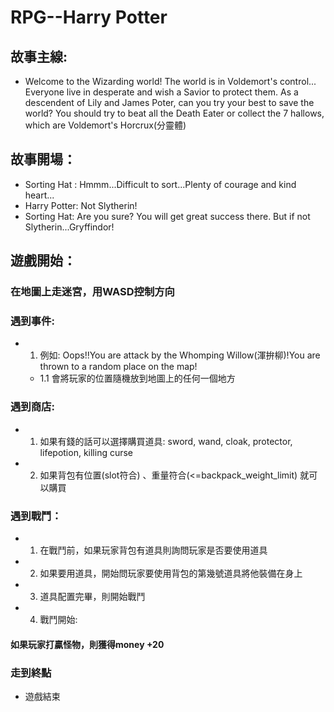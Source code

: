 # RPG--Harry Potter
## 故事主線:
- Welcome to the Wizarding world! The world is in Voldemort's control...
  Everyone live in desperate and wish a Savior to protect them.
  As a descendent of Lily and James Poter, can you try your best to save the world?
  You should try to beat all the Death Eater or collect the 7 hallows, which are Voldemort's Horcrux(分靈體)
## 故事開場：
- Sorting Hat : Hmmm...Difficult to sort...Plenty of courage and kind heart...
-	Harry Potter: Not Slytherin!
-	Sorting Hat: Are you sure? You will get great success there. But if not Slytherin...Gryffindor!
## 遊戲開始：
### 在地圖上走迷宮，用WASD控制方向
### 遇到事件:
- 1. 例如: Oops!!You are attack by the Whomping Willow(渾拚柳)!You are thrown to a random place on the map!
   - 1.1 會將玩家的位置隨機放到地圖上的任何一個地方
### 遇到商店:
- 1. 如果有錢的話可以選擇購買道具: sword, wand, cloak, protector, lifepotion, killing curse
- 2. 如果背包有位置(slot符合) 、重量符合(<=backpack_weight_limit) 就可以購買

### 遇到戰鬥：
- 1. 在戰鬥前，如果玩家背包有道具則詢問玩家是否要使用道具
- 2. 如果要用道具，開始問玩家要使用背包的第幾號道具將他裝備在身上
- 3. 道具配置完畢，則開始戰鬥
- 4. 戰鬥開始:
#### 如果玩家打贏怪物，則獲得money +20
### 走到終點
- 遊戲結束 


<!---
tyynmk25/tyynmk25 is a ✨ special ✨ repository because its `README.md` (this file) appears on your GitHub profile.
You can click the Preview link to take a look at your changes.
--->
